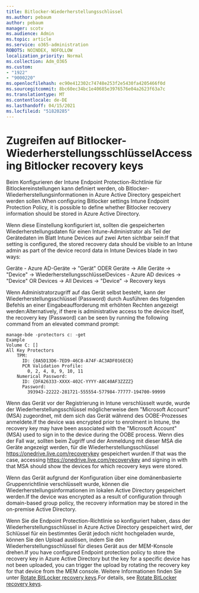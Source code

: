 ```yaml
---
title: Bitlocker-Wiederherstellungsschlüssel
ms.author: pebaum
author: pebaum
manager: scotv
ms.audience: Admin
ms.topic: article
ms.service: o365-administration
ROBOTS: NOINDEX, NOFOLLOW
localization_priority: Normal
ms.collection: Adm_O365
ms.custom:
- "1922"
- "9000220"
ms.openlocfilehash: ec90e412302c74748e253f2e5430fa4205466f0d
ms.sourcegitcommit: 8bc60ec34bc1e40685e3976576e04a2623f63a7c
ms.translationtype: MT
ms.contentlocale: de-DE
ms.lasthandoff: 04/15/2021
ms.locfileid: "51820285"
---
```

# <a name="accessing-bitlocker-recovery-keys"></a><span data-ttu-id="a985c-102">Zugreifen auf Bitlocker-Wiederherstellungsschlüssel</span><span class="sxs-lookup"><span data-stu-id="a985c-102">Accessing Bitlocker recovery keys</span></span>

<span data-ttu-id="a985c-103">Beim Konfigurieren der Intune Endpoint Protection-Richtlinie für Bitlockereinstellungen kann definiert werden, ob Bitlocker-Wiederherstellungsinformationen in Azure Active Directory gespeichert werden sollen.</span><span class="sxs-lookup"><span data-stu-id="a985c-103">When configuring Bitlocker settings Intune Endpoint Protection Policy, it is possible to define whether Bitlocker recovery information should be stored in Azure Active Directory.</span></span>

<span data-ttu-id="a985c-104">Wenn diese Einstellung konfiguriert ist, sollten die gespeicherten Wiederherstellungsdaten für einen Intune-Administrator als Teil der Gerätedaten im Blatt Intune Devices auf zwei Arten sichtbar sein:</span><span class="sxs-lookup"><span data-stu-id="a985c-104">If that setting is configured, the stored recovery data should be visible to an Intune admin as part of the device record data in Intune Devices blade in two ways:</span></span>

<span data-ttu-id="a985c-105">Geräte - Azure AD-Geräte -> "Gerät" ODER Geräte -> Alle Geräte -> "Device" -> Wiederherstellungsschlüssel</span><span class="sxs-lookup"><span data-stu-id="a985c-105">Devices - Azure AD devices -> "Device"  OR Devices -> All Devices -> "Device" -> Recovery keys</span></span>

<span data-ttu-id="a985c-106">Wenn Administratorzugriff auf das Gerät selbst besteht, kann der Wiederherstellungsschlüssel (Password) durch Ausführen des folgenden Befehls an einer Eingabeaufforderung mit erhöhten Rechten angezeigt werden:</span><span class="sxs-lookup"><span data-stu-id="a985c-106">Alternatively, if there is administrative access to the device itself, the recovery key (Password) can be seen by running the following command from an elevated command prompt:</span></span>

```
manage-bde -protectors c: -get
Example
Volume C: []
All Key Protectors
    TPM:
      ID: {8A5D13D6-7ED9-46C8-A74F-AC3ADF016EC8}
      PCR Validation Profile:
        0, 2, 4, 8, 9, 10, 11
    Numerical Password:
      ID: {DFA26333-XXXX-402C-YYYY-A8C40AF3ZZZZ}
      Password:
        393943-22222-281721-555554-577984-77777-194700-99999
```
<span data-ttu-id="a985c-107">Wenn das Gerät vor der Registrierung in Intune verschlüsselt wurde, wurde der Wiederherstellungsschlüssel möglicherweise dem "Microsoft Account" (MSA) zugeordnet, mit dem sich das Gerät während des OOBE-Prozesses anmeldete.</span><span class="sxs-lookup"><span data-stu-id="a985c-107">If the device was encrypted prior to enrolment in Intune, the recovery key may have been associated with the "Microsoft Account" (MSA) used to sign in to the device during the OOBE process.</span></span> <span data-ttu-id="a985c-108">Wenn dies der Fall war, sollten beim Zugriff und der Anmeldung mit dieser MSA die Geräte angezeigt werden, für die Wiederherstellungsschlüssel  https://onedrive.live.com/recoverykey gespeichert wurden.</span><span class="sxs-lookup"><span data-stu-id="a985c-108">If that was the case, accessing  https://onedrive.live.com/recoverykey and signing in with that MSA should show the devices for which recovery keys were stored.</span></span>
 
<span data-ttu-id="a985c-109">Wenn das Gerät aufgrund der Konfiguration über eine domänenbasierte Gruppenrichtlinie verschlüsselt wurde, können die Wiederherstellungsinformationen im lokalen Active Directory gespeichert werden.</span><span class="sxs-lookup"><span data-stu-id="a985c-109">If the device was encrypted as a result of configuration through domain-based group policy, the recovery information may be stored in the on-premise Active Directory.</span></span>

<span data-ttu-id="a985c-110">Wenn Sie die Endpoint Protection-Richtlinie so konfiguriert haben, dass der Wiederherstellungsschlüssel in Azure Active Directory gespeichert wird, der Schlüssel für ein bestimmtes Gerät jedoch nicht hochgeladen wurde, können Sie den Upload auslösen, indem Sie den Wiederherstellungsschlüssel für dieses Gerät aus der MEM-Konsole drehen.</span><span class="sxs-lookup"><span data-stu-id="a985c-110">If you have configured Endpoint protection policy to store the recovery key in Azure Active Directory but the key for a specific device has not been uploaded, you can trigger the upload by rotating the recovery key for that device from the MEM console.</span></span> <span data-ttu-id="a985c-111">Weitere Informationen finden Sie unter [Rotate BitLocker recovery keys](https://docs.microsoft.com/mem/intune/protect/encrypt-devices#view-details-for-recovery-keys).</span><span class="sxs-lookup"><span data-stu-id="a985c-111">For details, see [Rotate BitLocker recovery keys](https://docs.microsoft.com/mem/intune/protect/encrypt-devices#view-details-for-recovery-keys).</span></span>

